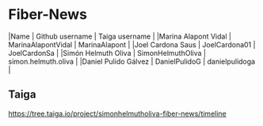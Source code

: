 # Fiber-News

|Name | Github username | Taiga username |
|Marina Alapont Vidal | MarinaAlapontVidal | MarinaAlapont |
|Joel Cardona Saus | JoelCardona01 | JoelCardonSa |
|Simón Helmuth Oliva | SimonHelmuthOliva | simon.helmuth.oliva |
|Daniel Pulido Gálvez | DanielPulidoG | danielpulidoga |

## Taiga
https://tree.taiga.io/project/simonhelmutholiva-fiber-news/timeline
